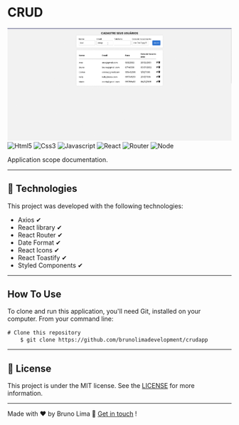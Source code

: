 # CRUD #


![Alt text](/public/crud.gif)
![Html5](https://img.shields.io/badge/HTML5-E34F26?style=for-the-badge&logo=html5&logoColor=white)
![Css3](https://img.shields.io/badge/CSS3-1572B6?style=for-the-badge&logo=css3&logoColor=white)
![Javascript](https://img.shields.io/badge/JavaScript-323330?style=for-the-badge&logo=javascript&logoColor=F7DF1E)
![React](https://img.shields.io/badge/React-20232A?style=for-the-badge&logo=react&logoColor=61DAFB)
![Router](https://img.shields.io/badge/React_Router-CA4245?style=for-the-badge&logo=react-router&logoColor=white)
![Node](https://img.shields.io/badge/Node.js-43853D?style=for-the-badge&logo=node.js&logoColor=white)


Application scope documentation.

___

## 🚀 Technologies ##

This project was developed with the following technologies:

+ Axios ✔
+ React library  ✔
+ React Router ✔
+ Date Format ✔
+ React Icons ✔
+ React Toastify ✔
+ Styled Components ✔
___

## How To Use ##

To clone and run this application, you'll need Git,  installed on your computer. From your command line:

    # Clone this repository
        $ git clone https://github.com/brunolimadevelopment/crudapp



___

## 📝 License

This project is under the MIT license. See the [LICENSE](https://github.com/brunolimadevelopment/crudapp/blob/main/MITLicense.txt) for more information.

___

Made with ♥ by Bruno Lima 👋 [Get in touch](https://www.linkedin.com/in/bruno-lima-b6a034177/) !